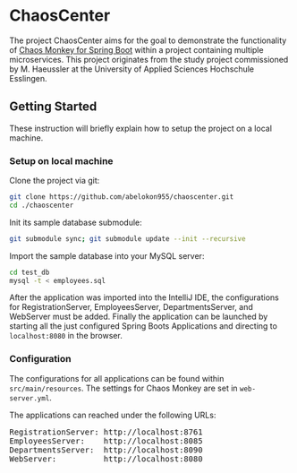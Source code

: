 # ChaosCenter

The project ChaosCenter aims for the goal to demonstrate the functionality of [Chaos Monkey for Spring Boot](https://github.com/codecentric/chaos-monkey-spring-boot) within a project containing multiple microservices.
This project originates from the study project commissioned by M. Haeussler at the University of Applied Sciences Hochschule Esslingen.

## Getting Started

These instruction will briefly explain how to setup the project on a local machine.

### Setup on local machine

Clone the project via git:

```sh
git clone https://github.com/abelokon955/chaoscenter.git
cd ./chaoscenter
```

Init its sample database submodule:

```sh
git submodule sync; git submodule update --init --recursive
```

Import the sample database into your MySQL server:

```sh
cd test_db
mysql -t < employees.sql
```

After the application was imported into the IntelliJ IDE, the configurations for RegistrationServer, EmployeesServer, DepartmentsServer, and WebServer must be added. Finally the application can be launched by starting all the just configured Spring Boots Applications and directing to `localhost:8080` in the browser.

### Configuration

The configurations for all applications can be found within `src/main/resources`. The settings for Chaos Monkey are set in `web-server.yml`.

The applications can reached under the following URLs:

<pre>
RegistrationServer: http://localhost:8761
EmployeesServer:    http://localhost:8085
DepartmentsServer:  http://localhost:8090
WebServer:          http://localhost:8080
</pre>
